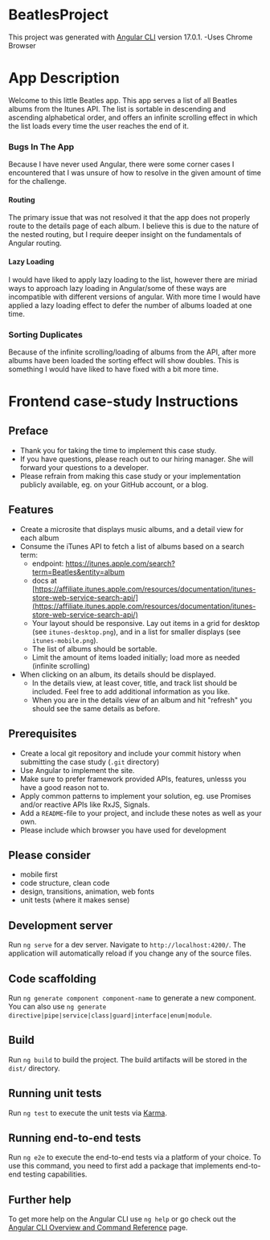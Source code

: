 # BeatlesProject

This project was generated with [Angular CLI](https://github.com/angular/angular-cli) version 17.0.1.
-Uses Chrome Browser

App Description
======================
Welcome to this little Beatles app.
This app serves a list of all Beatles albums from the Itunes API.
The list is sortable in descending and ascending alphabetical order, and offers
an infinite scrolling effect in which the list loads every time the user reaches the end of it.

### **Bugs In The App**
Because I have never used Angular, there were some corner cases I encountered that I was unsure 
of how to resolve in the given amount of time for the challenge.

#### Routing
The primary issue that was not resolved it that the app does not properly route to the details page of each
album. I believe this is due to the nature of the nested routing, but I require deeper insight on the 
fundamentals of Angular routing.

#### Lazy Loading
I would have liked to apply lazy loading to the list, however there are miriad ways to approach
lazy loading in Angular/some of these ways are incompatible with different versions of angular.
With more time I would have applied a lazy loading effect to defer the number of albums loaded at one time. 

### Sorting Duplicates
Because of the infinite scrolling/loading of albums from the API, after more albums have been loaded
the sorting effect will show doubles.
This is something I would have liked to have fixed with a bit more time.




Frontend case-study Instructions
======================

Preface
----------------------
* Thank you for taking the time to implement this case study.
* If you have questions, please reach out to our hiring manager. She will forward your questions to a developer.
* Please refrain from making this case study or your implementation publicly available, eg. on your GitHub account, or a blog.

Features
----------------------
* Create a microsite that displays music albums, and a detail view for each album
* Consume the iTunes API to fetch a list of albums based on a search term:
  * endpoint: https://itunes.apple.com/search?term=Beatles&entity=album
  * docs at [https://affiliate.itunes.apple.com/resources/documentation/itunes-store-web-service-search-api/](https://affiliate.itunes.apple.com/resources/documentation/itunes-store-web-service-search-api/)
  * Your layout should be responsive. Lay out items in a grid for desktop (see `itunes-desktop.png`), and in a list for smaller displays (see `itunes-mobile.png`).
  * The list of albums should be sortable.
  * Limit the amount of items loaded initially; load more as needed (infinite scrolling)
* When clicking on an album, its details should be displayed.
  * In the details view, at least cover, title, and track list should be included. Feel free to add additional information as you like.
  * When you are in the details view of an album and hit "refresh" you should see the same details as before.

Prerequisites
----------------------
* Create a local git repository and include your commit history when submitting the case study (`.git` directory)
* Use Angular to implement the site.
* Make sure to prefer framework provided APIs, features, unlesss you have a good reason not to.
* Apply common patterns to implement your solution, eg. use Promises and/or reactive APIs like RxJS, Signals.
* Add a `README`-file to your project, and include these notes as well as your own.
* Please include which browser you have used for development

Please consider
----------------------
* mobile first
* code structure, clean code
* design, transitions, animation, web fonts
* unit tests (where it makes sense)

## Development server

Run `ng serve` for a dev server. Navigate to `http://localhost:4200/`. The application will automatically reload if you change any of the source files.

## Code scaffolding

Run `ng generate component component-name` to generate a new component. You can also use `ng generate directive|pipe|service|class|guard|interface|enum|module`.

## Build

Run `ng build` to build the project. The build artifacts will be stored in the `dist/` directory.

## Running unit tests

Run `ng test` to execute the unit tests via [Karma](https://karma-runner.github.io).

## Running end-to-end tests

Run `ng e2e` to execute the end-to-end tests via a platform of your choice. To use this command, you need to first add a package that implements end-to-end testing capabilities.

## Further help

To get more help on the Angular CLI use `ng help` or go check out the [Angular CLI Overview and Command Reference](https://angular.io/cli) page.
